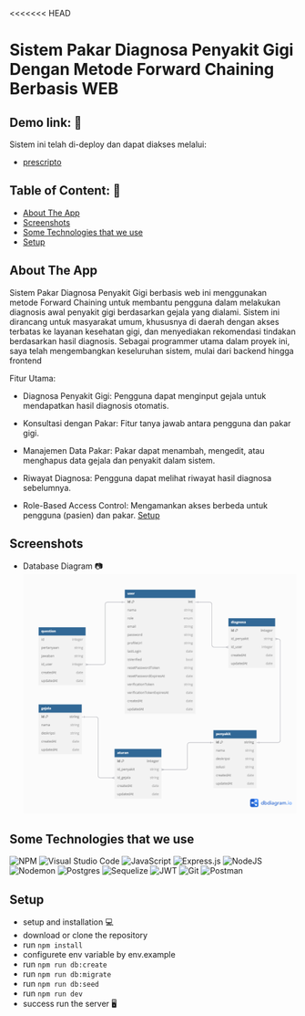 <<<<<<< HEAD

# Sistem Pakar Diagnosa Penyakit Gigi Dengan Metode Forward Chaining Berbasis WEB 

## Demo link: 🔗

Sistem ini telah di-deploy dan dapat diakses melalui:

- [prescripto](https://frontend-prescripto.vercel.app/)

## Table of Content: 📑

- [About The App](#about-the-app)
- [Screenshots](#screenshots)
- [Some Technologies that we use](#some-technologies-that-we-use)
- [Setup](#setup)

## About The App

Sistem Pakar Diagnosa Penyakit Gigi berbasis web ini menggunakan metode Forward Chaining untuk membantu pengguna dalam melakukan diagnosis awal penyakit gigi berdasarkan gejala yang dialami. Sistem ini dirancang untuk masyarakat umum, khususnya di daerah dengan akses terbatas ke layanan kesehatan gigi, dan menyediakan rekomendasi tindakan berdasarkan hasil diagnosis. Sebagai programmer utama dalam proyek ini, saya telah mengembangkan keseluruhan sistem, mulai dari backend hingga frontend

Fitur Utama:

- Diagnosa Penyakit Gigi: Pengguna dapat menginput gejala untuk mendapatkan hasil diagnosis otomatis.

- Konsultasi dengan Pakar: Fitur tanya jawab antara pengguna dan pakar gigi.

- Manajemen Data Pakar: Pakar dapat menambah, mengedit, atau menghapus data gejala dan penyakit dalam sistem.

- Riwayat Diagnosa: Pengguna dapat melihat riwayat hasil diagnosa sebelumnya.

- Role-Based Access Control: Mengamankan akses berbeda untuk pengguna (pasien) dan pakar.
  [Setup](#setup)

## Screenshots

- Database Diagram 📷
  ![diagram](./assets/relasitabel.png)

## Some Technologies that we use

![NPM](https://img.shields.io/badge/NPM-%23CB3837.svg?style=for-the-badge&logo=npm&logoColor=white) ![Visual Studio Code](https://img.shields.io/badge/Visual%20Studio%20Code-0078d7.svg?style=for-the-badge&logo=visual-studio-code&logoColor=white) ![JavaScript](https://img.shields.io/badge/javascript-%23323330.svg?style=for-the-badge&logo=javascript&logoColor=%23F7DF1E) ![Express.js](https://img.shields.io/badge/express.js-%23404d59.svg?style=for-the-badge&logo=express&logoColor=%2361DAFB) ![NodeJS](https://img.shields.io/badge/node.js-6DA55F?style=for-the-badge&logo=node.js&logoColor=white) ![Nodemon](https://img.shields.io/badge/NODEMON-%23323330.svg?style=for-the-badge&logo=nodemon&logoColor=%BBDEAD) ![Postgres](https://img.shields.io/badge/postgres-%23316192.svg?style=for-the-badge&logo=postgresql&logoColor=white) ![Sequelize](https://img.shields.io/badge/Sequelize-52B0E7?style=for-the-badge&logo=Sequelize&logoColor=white) ![JWT](https://img.shields.io/badge/JWT-black?style=for-the-badge&logo=JSON%20web%20tokens) ![Git](https://img.shields.io/badge/git-%23F05033.svg?style=for-the-badge&logo=git&logoColor=white) ![Postman](https://img.shields.io/badge/Postman-FF6C37?style=for-the-badge&logo=postman&logoColor=white)

## Setup

- setup and installation 💻
- download or clone the repository
- run `npm install`
- configurete env variable by env.example
- run `npm run db:create`
- run `npm run db:migrate`
- run `npm run db:seed`
- run `npm run dev`
- success run the server 🖥️
